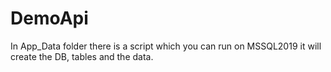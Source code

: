 # DemoApi

In App_Data folder there is a script which you can run on MSSQL2019 it will create the DB, tables and the data.
